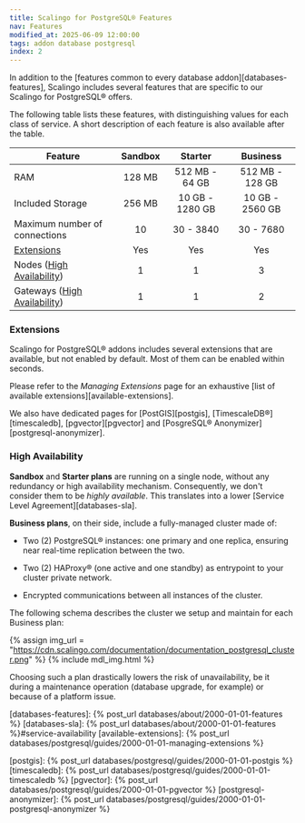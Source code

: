 ```yaml
---
title: Scalingo for PostgreSQL® Features
nav: Features
modified_at: 2025-06-09 12:00:00
tags: addon database postgresql
index: 2
---
```



In addition to the [features common to every database
addon][databases-features], Scalingo includes several features that are
specific to our Scalingo for PostgreSQL® offers.

The following table lists these features, with distinguishing values for each
class of service. A short description of each feature is also available after
the table.

| Feature                                            | Sandbox | Starter         | Business        |
| -------------------------------------------------- | :-----: | :-------------: | :-------------: |
| RAM                                                | 128 MB  | 512 MB - 64 GB  | 512 MB - 128 GB |
| Included Storage                                   | 256 MB  | 10 GB - 1280 GB | 10 GB - 2560 GB |
| Maximum number of connections                      | 10      | 30 - 3840       | 30 - 7680       |
| [Extensions](#extensions)                          | Yes     | Yes             | Yes             |
| Nodes ([High Availability](#high-availability))    | 1       | 1               | 3               |
| Gateways ([High Availability](#high-availability)) | 1       | 1               | 2               |

### Extensions

Scalingo for PostgreSQL® addons includes several extensions that are available,
but not enabled by default. Most of them can be enabled within seconds.

Please refer to the *Managing Extensions* page for an exhaustive [list of
available extensions][available-extensions].

We also have dedicated pages for [PostGIS][postgis],
[TimescaleDB®][timescaledb], [pgvector][pgvector] and [PosgreSQL®
Anonymizer][postgresql-anonymizer].

### High Availability

**Sandbox** and **Starter plans** are running on a single node, without any
redundancy or high availability mechanism. Consequently, we don't consider them
to be *highly available*. This translates into a lower [Service Level
Agreement][databases-sla].

**Business plans**, on their side, include a fully-managed cluster made of:

- Two (2) PostgreSQL® instances: one primary and one replica, ensuring near
  real-time replication between the two.

- Two (2) HAProxy® (one active and one standby) as entrypoint to your cluster
  private network.

- Encrypted communications between all instances of the cluster.

The following schema describes the cluster we setup and maintain for each
Business plan:

{% assign img_url = "https://cdn.scalingo.com/documentation/documentation_postgresql_cluster.png" %}
{% include mdl_img.html %}

Choosing such a plan drastically lowers the risk of unavailability, be it
during a maintenance operation (database upgrade, for example) or because of a
platform issue.


[databases-features]: {% post_url databases/about/2000-01-01-features %}
[databases-sla]: {% post_url databases/about/2000-01-01-features %}#service-availability
[available-extensions]: {% post_url databases/postgresql/guides/2000-01-01-managing-extensions %}

[postgis]: {% post_url databases/postgresql/guides/2000-01-01-postgis %}
[timescaledb]: {% post_url databases/postgresql/guides/2000-01-01-timescaledb %}
[pgvector]: {% post_url databases/postgresql/guides/2000-01-01-pgvector %}
[postgresql-anonymizer]: {% post_url databases/postgresql/guides/2000-01-01-postgresql-anonymizer %}
